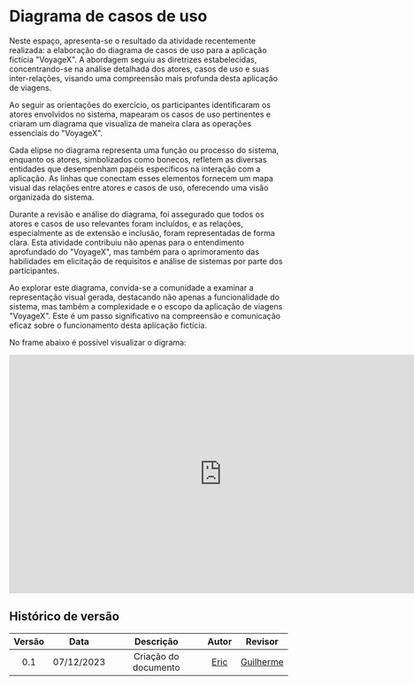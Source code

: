 # Diagrama de casos de uso

Neste espaço, apresenta-se o resultado da atividade recentemente realizada: a elaboração do diagrama de casos de uso para a aplicação fictícia "VoyageX". A abordagem seguiu as diretrizes estabelecidas, concentrando-se na análise detalhada dos atores, casos de uso e suas inter-relações, visando uma compreensão mais profunda desta aplicação de viagens.

Ao seguir as orientações do exercício, os participantes identificaram os atores envolvidos no sistema, mapearam os casos de uso pertinentes e criaram um diagrama que visualiza de maneira clara as operações essenciais do "VoyageX".

Cada elipse no diagrama representa uma função ou processo do sistema, enquanto os atores, simbolizados como bonecos, refletem as diversas entidades que desempenham papéis específicos na interação com a aplicação. As linhas que conectam esses elementos fornecem um mapa visual das relações entre atores e casos de uso, oferecendo uma visão organizada do sistema.

Durante a revisão e análise do diagrama, foi assegurado que todos os atores e casos de uso relevantes foram incluídos, e as relações, especialmente as de extensão e inclusão, foram representadas de forma clara. Esta atividade contribuiu não apenas para o entendimento aprofundado do "VoyageX", mas também para o aprimoramento das habilidades em elicitação de requisitos e análise de sistemas por parte dos participantes.

Ao explorar este diagrama, convida-se a comunidade a examinar a representação visual gerada, destacando não apenas a funcionalidade do sistema, mas também a complexidade e o escopo da aplicação de viagens "VoyageX". Este é um passo significativo na compreensão e comunicação eficaz sobre o funcionamento desta aplicação fictícia.

No frame abaixo é possível visualizar o digrama:

<center>

<iframe width="768" height="432" src="https://miro.com/app/live-embed/uXjVNGlV7k8=/?moveToViewport=-9771,-5754,20736,10496&embedId=979550258699" frameborder="0" scrolling="no" allow="fullscreen; clipboard-read; clipboard-write" allowfullscreen></iframe>

</center>



## Histórico de versão

| Versão |    Data    |      Descrição       |  Autor  | Revisor |
| :----: | :--------: | :------------------: | :-----: | :-----: |
|  0.1   | 07/12/2023 | Criação do documento | [Eric](https://github.com/Ericcs10) | [Guilherme](https://github.com/GG555-13)  |